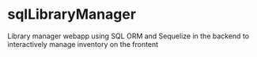 # sqlLibraryManager
Library manager webapp using SQL ORM and Sequelize in the backend to interactively manage inventory on the frontent
